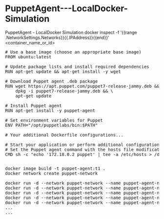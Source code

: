 # PuppetAgent---LocalDocker-Simulation
PuppetAgent - LocalDocker Simulation
docker inspect -f '{{range .NetworkSettings.Networks}}{{.IPAddress}}{{end}}' <container_name_or_id>

<pre>
# Use a base image (choose an appropriate base image)
FROM ubuntu:latest

# Update package lists and install required dependencies
RUN apt-get update && apt-get install -y wget

# Download Puppet agent .deb package
RUN wget https://apt.puppet.com/puppet7-release-jammy.deb && \
    dpkg -i puppet7-release-jammy.deb && \
    apt-get update

# Install Puppet agent
RUN apt-get install -y puppet-agent

# Set environment variables for Puppet
ENV PATH="/opt/puppetlabs/bin:$PATH"

# Your additional Dockerfile configurations...

# Start your application or perform additional configurations
# Set the Puppet agent command with the hosts file modification as the entry point
CMD sh -c "echo '172.18.0.2 puppet' | tee -a /etc/hosts > /dev/null && /opt/puppetlabs/bin/puppet agent --no-daemonize --verbose"

</pre>
<pre>
docker image build -t puppet-agent:t1 .
docker network create puppet-network

docker run -d --network puppet-network --name puppet-agent-node1  puppet-agent:t1
docker run -d --network puppet-network --name puppet-agent-node2  puppet-agent:t1
docker run -d --network puppet-network --name puppet-agent-node3  puppet-agent:t1
docker run -d --network puppet-network --name puppet-agent-node4  puppet-agent:t1
docker run -d --network puppet-network --name puppet-agent-node5  puppet-agent:t1
...
...
</pre>
